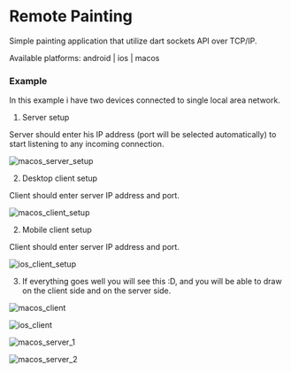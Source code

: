 # Remote Painting

Simple painting application that utilize dart sockets API over TCP/IP.

Available platforms: android | ios | macos

### Example

In this example i have two devices connected to single local area network.

1. Server setup

Server should enter his IP address (port will be selected automatically) to start listening to any incoming connection.

![macos_server_setup](https://github.com/KirillStolbov/remote_painting/assets/116667638/eab25fb3-0c67-4f50-9320-00616cbbc380)

2. Desktop client setup

Client should enter server IP address and port.

![macos_client_setup](https://github.com/KirillStolbov/remote_painting/assets/116667638/2853091c-87e1-4da0-93e7-6ff0998e3a03)

2. Mobile client setup

Client should enter server IP address and port.

![ios_client_setup](https://github.com/KirillStolbov/remote_painting/assets/116667638/e4f0c808-e6d1-462e-94fe-a0e7c103e96c)

3. If everything goes well you will see this :D, and you will be able to draw on the client side and on the server side.

![macos_client](https://github.com/KirillStolbov/remote_painting/assets/116667638/953b3fac-1c6c-4647-b0d7-6160c6234b7f)

![ios_client](https://github.com/KirillStolbov/remote_painting/assets/116667638/62839f5b-c40d-4197-8670-1dd9f7f736da)

![macos_server_1](https://github.com/KirillStolbov/remote_painting/assets/116667638/eec4b6df-4f7b-45b2-96d9-6876fbcc04d0)

![macos_server_2](https://github.com/KirillStolbov/remote_painting/assets/116667638/d92eab87-b130-47ad-8972-99ba55490cec)
